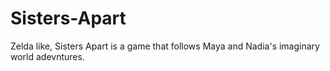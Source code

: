 # Sisters-Apart

Zelda like, Sisters Apart is a game that follows Maya and Nadia's imaginary world adevntures.
